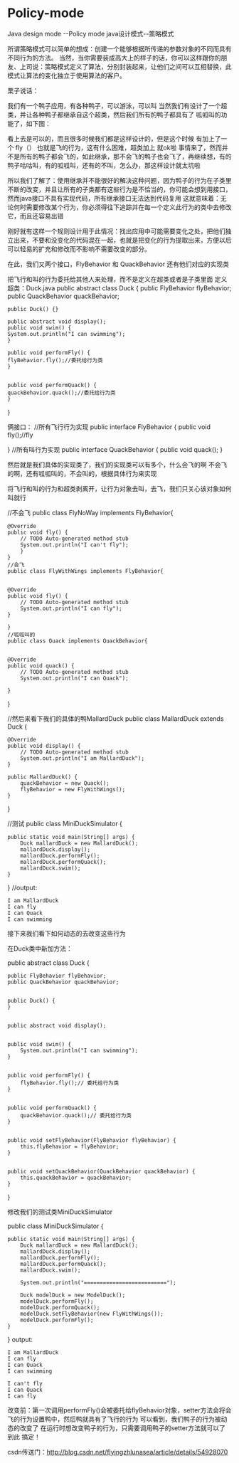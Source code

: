 # Policy-mode
Java design mode --Policy mode
java设计模式--策略模式


所谓策略模式可以简单的想成：创建一个能够根据所传递的参数对象的不同而具有不同行为的方法。
当然，当你需要装成高大上的样子的话，你可以这样跟你的朋友、上司说：策略模式定义了算法，分别封装起来，让他们之间可以互相替换，此模式让算法的变化独立于使用算法的客户。

栗子说话：

   我们有一个鸭子应用，有各种鸭子，可以游泳，可以叫
当然我们有设计了一个超类，并让各种鸭子都继承自这个超类，然后我们所有的鸭子都具有了 呱呱叫的功能了，如下图：

看上去是可以的，而且很多时候我们都是这样设计的，但是这个时候 有加上了一个 fly（）  也就是飞的行为，这有什么困难，超类加上 就ok啦
事情来了，然而并不是所有的鸭子都会飞的，如此继承，那不会飞的鸭子也会飞了，再继续想，有的鸭子咕咕叫，有的呱呱叫，还有的不叫，怎么办，那这样设计就太坑啦


所以我们了解了：使用继承并不能很好的解决这种问题，因为鸭子的行为在子类里不断的改变，并且让所有的子类都有这些行为是不恰当的，你可能会想到用接口，然而java接口不具有实现代码，所有继承接口无法达到代码复用
这就意味着：无论何时需要修改某个行为，你必须得往下追踪并在每一个定义此行为的类中去修改它，而且还容易出错

刚好就有这样一个规则设计用于此情况：找出应用中可能需要变化之处，把他们独立出来，不要和没变化的代码混在一起，也就是把变化的行为提取出来，方便以后可以轻易的扩充和修改而不影响不需要改变的部分。

在此，我们又两个接口，FlyBehavior 和 QuackBehavior 还有他们对应的实现类

把飞行和叫的行为委托给其他人来处理，而不是定义在超类或者是子类里面
定义超类：Duck.java
public abstract class Duck {
	public FlyBehavior flyBehavior;
	public QuackBehavior quackBehavior;

	public Duck() {}

	public abstract void display();
	public void swim() {
	System.out.println("I can swimming");
	}

	public void performFly() {
	flyBehavior.fly();//委托给行为类
	}


	public void performQuack() {
	quackBehavior.quack();//委托给行为类
	}
}

俩接口：
//所有飞行行为实现
public interface FlyBehavior {
	public void fly();//fly

}
//所有叫行为实现
public interface QuackBehavior {
	public void quack();
}

然后就是我们具体的实现类了，我们的实现类可以有多个，什么会飞的啊  不会飞的啊，还有呱呱叫的，不会叫的，根据具体行为来实现

将飞行和叫的行为和超类剥离开，让行为对象去叫，去飞，我们只关心该对象如何叫就行

//不会飞
public class FlyNoWay implements FlyBehavior{


	@Override
	public void fly() {
		// TODO Auto-generated method stub
		System.out.println("I can't fly");
		}
	}
	//会飞
	public class FlyWithWings implements FlyBehavior{


	@Override
	public void fly() {
		// TODO Auto-generated method stub
		System.out.println("I can fly");
	}

	}
	//呱呱叫的
	public class Quack implements QuackBehavior{


	@Override
	public void quack() {
		// TODO Auto-generated method stub
		System.out.println("I can Quack");

	}

}

//然后来看下我们的具体的鸭MallardDuck
public class MallardDuck extends Duck {


	@Override
	public void display() {
		// TODO Auto-generated method stub
		System.out.println("I am MallardDuck");
	}

	public MallardDuck() {
		quackBehavior = new Quack();
		flyBehavior = new FlyWithWings();
	}

}


//测试
public class MiniDuckSimulator {

	public static void main(String[] args) {
		Duck mallardDuck = new MallardDuck();
		mallardDuck.display();
		mallardDuck.performFly();
		mallardDuck.performQuack();
		mallardDuck.swim();
	}

}
//output:

	I am MallardDuck
	I can fly
	I can Quack
	I can swimming


接下来我们看下如何动态的去改变这些行为

在Duck类中新加方法：

public abstract class Duck {


	public FlyBehavior flyBehavior;
	public QuackBehavior quackBehavior;


	public Duck() {
	}


	public abstract void display();


	public void swim() {
		System.out.println("I can swimming");
	}


	public void performFly() {
		flyBehavior.fly();// 委托给行为类
	}


	public void performQuack() {
		quackBehavior.quack();// 委托给行为类
	}


	public void setFlyBehavior(FlyBehavior flyBehavior) {
		this.flyBehavior = flyBehavior;
	}


	public void setQuackBehavior(QuackBehavior quackBehavior) {
		this.quackBehavior = quackBehavior;
	}
}

修改我们的测试类MiniDuckSimulator

public class MiniDuckSimulator {


	public static void main(String[] args) {
		Duck mallardDuck = new MallardDuck();
		mallardDuck.display();
		mallardDuck.performFly();
		mallardDuck.performQuack();
		mallardDuck.swim();

		System.out.println("==========================");

		Duck modelDuck = new ModelDuck();
		modelDuck.performFly();
		modelDuck.performQuack();
		modelDuck.setFlyBehavior(new FlyWithWings());
		modelDuck.performFly();
	}

}
output:

	I am MallardDuck
	I can fly
	I can Quack
	I can swimming

	I can't fly
	I can Quack
	I can fly


改变前：第一次调用performFly()会被委托给flyBehavior对象，setter方法会将会飞的行为设置鸭中，然后鸭就具有了飞行的行为
可以看到，我们鸭子的行为被动态的改变了
在运行时想改变鸭子的行为，只需要调用鸭子的setter方法就可以了
到此
搞定！

csdn传送门：http://blog.csdn.net/flyingzhlunasea/article/details/54928070




